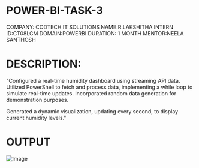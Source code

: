 # POWER-BI-TASK-3
COMPANY: CODTECH IT SOLUTIONS
NAME:R.LAKSHITHA
INTERN ID:CT08LCM 
DOMAIN:POWERBI 
DURATION: 1 MONTH 
MENTOR:NEELA SANTHOSH
# DESCRIPTION:
"Configured a real-time humidity dashboard using streaming API data. Utilized PowerShell to fetch and process data, implementing a while loop to simulate real-time updates. Incorporated random data generation for demonstration purposes.

Generated a dynamic visualization, updating every second, to display current humidity levels."
# OUTPUT
![Image](https://github.com/user-attachments/assets/a46bbd1a-b6d1-4d44-a896-d0ba253296a3)
